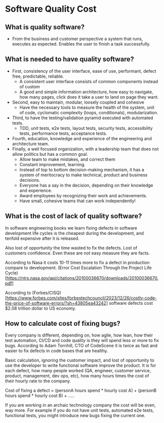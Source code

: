 # Software Quality Cost

## What is quality software?
- From the business and customer perspective a system that runs, executes as expected. Enables the user to
finish a task successfully.

## What is needed to have quality software?
- First, consistency of the user interface, ease of use, performant, defect free, predictable, reliable.
  - A consistent user interface consists of common components instead of custom
  - A good and simple information architecture, how easy to navigate, how many pages, click does it take a user to land on page they want.
- Second, easy to maintain, modular, loosely coupled and cohesive
  - Have the necessary tools to measure the health of the system, unit of code, cyclomatic complexity (loops, conditionals), modularization.
- Third, to have the testing/validation pyramid executed with automated tests. 
  - TDD, unit tests, e2e tests, layout tests, security tests, accessibility tests, performance tests, acceptance tests.
- Fourth, education, knowledge and experience of the engineering and architecture team.
- Finally, a well focused organization, with a leadership team that does not allow politics but has a common goal.
  - Allow team to make mistakes, and correct them
  - Constant improvement, learning.
  - Instead of top to bottom decision-making mechanism, it has a system of meritocracy to make technical, product and business decisions.
  - Everyone has a say in the decision, depending on their knowledge and experience.
  - Award employees by recognizing their work and achievements.
  - Have small, cohesive teams that can work independently!

## What is the cost of lack of quality software?
In software engineering books we learn fixing defects in software development life cycles is the cheapest during the development,
and tenfold expensive after it is released. 

Also lost of opportunity the time wasted to fix the defects. Lost of customers confidence. Even these are not easy measure
they are facts.

According to Nasa it costs 10-11 times more to fix a defect in production compare to development.
(Error Cost Escalation Through the Project Life Cycle)[https://ntrs.nasa.gov/api/citations/20100036670/downloads/20100036670.pdf]

According to (Forbes/CISQ)[https://www.forbes.com/sites/forbestechcouncil/2023/12/26/costly-code-the-price-of-software-errors/?sh=43805ea43242]
software defects cost $2.08 trillion dollar to US economy.

## How to calculate cost of fixing bugs?

Every company is different, depending on, how agile, how lean, how their test automation, CI/CD and code quality is they will 
spend less or more to fix bugs. According to Adam Tornhill, CTO of CodeScene it is twice as fast and easier to fix defects
in code bases that are healthy.

Basic calculation, ignoring the customer impact, and lost of opportunity to use the developer to write functional software improve 
the product. It is for each defect, how many people worked (QA, engineer, customer service, product, management, dev ops, etc), how many hours
times the cost of their hourly rate to the company.

Cost of fixing a defect = (personA hours spend * hourly cost A) + (personB hours spend * hourly cost B) + .....

If you are working in an archaic technology company the cost will be even, way more. For example if you do not have unit tests, 
automated e2e tests, functional tests, you might introduce new bugs fixing the current one.

